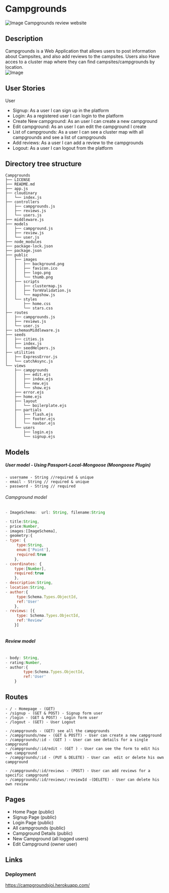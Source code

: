 # Campgrounds
 ![Image](https://github.com/MilenaMar/Campgrounds/tree/main/public/images/logo.png) Campgrounds review website 



## Description

Campgrounds is a Web Application that allows users to post information about Campsites, and also add reviews to the campsites. 
Users also Have acces to a cluster map where they can find campsites/campgrounds by location.  
![Image](https://github.com/MilenaMar/Campgrounds/tree/main/public/images/thumb.png)

## User Stories

User

- Signup: As a user I can sign up in the platform 
- Login: As a registered user I can login to the platform
- Create New campground: As an user I can create a new campground
- Edit campground: As an user I can edit the campground I create
- List of campgrounds: As a user I can see a cluster map with all campgrounds and see a list of campgrounds
- Add reviews: As a user I can add a review to the campgrounds
- Logout: As a user I can logout from the platform

## Directory tree structure

```
Campgrounds
├── LICENSE
├── README.md
├── app.js
├── cloudinary
│   └── index.js
├── controllers
│   ├── campgrounds.js
│   ├── reviews.js
│   └── users.js
├── middleware.js
├── models
│   ├── campground.js
│   ├── review.js
│   └── user.js
├── node_modules
├── package-lock.json
├── package.json
├── public
│   ├── images
│   │   ├── background.png
│   │   ├── favicon.ico
│   │   ├── logo.png
│   │   └── thumb.png
│   ├── scripts
│   │   ├── clustermap.js
│   │   ├── formValidation.js
│   │   └── mapshow.js
│   └── styles
│       ├── home.css
│       └── stars.css
├── routes
│   ├── campgrounds.js
│   ├── reviews.js
│   └── user.js
├── schemasMiddleware.js
├── seeds
│   ├── cities.js
│   ├── index.js
│   └── seedHelpers.js
├── utilities
│   ├── ExpressError.js
│   └── catchAsync.js
└── views
    ├── campgrounds
    │   ├── edit.ejs
    │   ├── index.ejs
    │   ├── new.ejs
    │   └── show.ejs
    ├── error.ejs
    ├── home.ejs
    ├── layout
    │   └── boilerplate.ejs
    ├── partials
    │   ├── flash.ejs
    │   ├── footer.ejs
    │   └── navbar.ejs
    └── users
        ├── login.ejs
        └── signup.ejs
```

## Models

##### User model - Using Passport-Local-Mongoose (Moongoose Plugin)

```
- username - String //required & unique
- email - String // required & unique
- password - String // required

```


###### Campground model

```javascript 
- ImageSchema:  url: String, filename:String

- title:String,
- price:Number,
- images:[ImageSchema],
- geometry:{
- type: {
     type:String,
     enum:['Point'],
     required:true
    },
- coordinates: {
    type:[Number],
    required:true
    },
- description:String,
- location:String,
- author:{
     type:Schema.Types.ObjectId,
     ref:'User'
    },
- reviews: [{
     type: Schema.Types.ObjectId,
     ref:'Review'
    }]
 
```

##### Review model 

```javascript 

- body: String,
- rating:Number, 
- author:{
        type:Schema.Types.ObjectId,
        ref:'User'
    }

```


##  Routes

```
- / - Homepage - (GET)
- /signup - (GET & POST) - Signup form user
- /login - (GET & POST) - Login form user
- /logout - (GET) - User Logout

- /campgrounds - (GET) see all the campgrounds
- /campgrounds/new - (GET & POSTT) - User can create a new campground
- /campgrounds/:id - (GET ) - User can see details for a single  campground
- /campgrounds/:id/edit - (GET ) - User can see the form to edit his own campground
- /campgrounds/:id - (PUT & DELETE) - User can  edit or delete his own campground

- /campgrounds/:id/reviews - (POST) - User can add reviews for a specific campground
- /campgrounds/:id/reviews/:reviewId -(DELETE) - User can delete his own review 

```

## Pages

- Home Page (public)
- Signup Page (public)
- Login Page (public)
- All campgrounds (public)
- Campground Details (public)
- New Campground (all logged users)
- Edit Campground (owner user)



## Links

###  Deployment
 
 https://campgroundsjoi.herokuapp.com/
